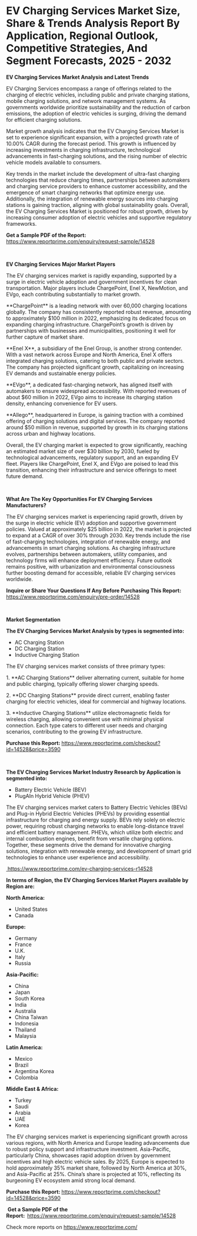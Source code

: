 <p><h1>EV Charging Services Market Size, Share & Trends Analysis Report By Application, Regional Outlook, Competitive Strategies, And Segment Forecasts, 2025 - 2032</h1></p><p><strong>EV Charging Services Market Analysis and Latest Trends</strong></p>
<p><p>EV Charging Services encompass a range of offerings related to the charging of electric vehicles, including public and private charging stations, mobile charging solutions, and network management systems. As governments worldwide prioritize sustainability and the reduction of carbon emissions, the adoption of electric vehicles is surging, driving the demand for efficient charging solutions.</p><p>Market growth analysis indicates that the EV Charging Services Market is set to experience significant expansion, with a projected growth rate of 10.00% CAGR during the forecast period. This growth is influenced by increasing investments in charging infrastructure, technological advancements in fast-charging solutions, and the rising number of electric vehicle models available to consumers. </p><p>Key trends in the market include the development of ultra-fast charging technologies that reduce charging times, partnerships between automakers and charging service providers to enhance customer accessibility, and the emergence of smart charging networks that optimize energy use. Additionally, the integration of renewable energy sources into charging stations is gaining traction, aligning with global sustainability goals. Overall, the EV Charging Services Market is positioned for robust growth, driven by increasing consumer adoption of electric vehicles and supportive regulatory frameworks.</p></p>
<p><strong>Get a Sample PDF of the Report:&nbsp;</strong> <a href="https://www.reportprime.com/enquiry/request-sample/14528?utm_campaign=3096&utm_medium=2&utm_source=Github&utm_content=ia&utm_term=20032025&utm_id=ev-charging-services">https://www.reportprime.com/enquiry/request-sample/14528</a></p>
<p>&nbsp;</p>
<p><strong>EV Charging Services Major Market Players</strong></p>
<p><p>The EV charging services market is rapidly expanding, supported by a surge in electric vehicle adoption and government incentives for clean transportation. Major players include ChargePoint, Enel X, NewMotion, and EVgo, each contributing substantially to market growth.</p><p>**ChargePoint** is a leading network with over 60,000 charging locations globally. The company has consistently reported robust revenue, amounting to approximately $100 million in 2022, emphasizing its dedicated focus on expanding charging infrastructure. ChargePoint’s growth is driven by partnerships with businesses and municipalities, positioning it well for further capture of market share.</p><p>**Enel X**, a subsidiary of the Enel Group, is another strong contender. With a vast network across Europe and North America, Enel X offers integrated charging solutions, catering to both public and private sectors. The company has projected significant growth, capitalizing on increasing EV demands and sustainable energy policies. </p><p>**EVgo**, a dedicated fast-charging network, has aligned itself with automakers to ensure widespread accessibility. With reported revenues of about $60 million in 2022, EVgo aims to increase its charging station density, enhancing convenience for EV users.</p><p>**Allego**, headquartered in Europe, is gaining traction with a combined offering of charging solutions and digital services. The company reported around $50 million in revenue, supported by growth in its charging stations across urban and highway locations.</p><p>Overall, the EV charging market is expected to grow significantly, reaching an estimated market size of over $30 billion by 2030, fueled by technological advancements, regulatory support, and an expanding EV fleet. Players like ChargePoint, Enel X, and EVgo are poised to lead this transition, enhancing their infrastructure and service offerings to meet future demand.</p></p>
<p>&nbsp;</p>
<p><strong>What Are The Key Opportunities For EV Charging Services Manufacturers?</strong></p>
<p><p>The EV charging services market is experiencing rapid growth, driven by the surge in electric vehicle (EV) adoption and supportive government policies. Valued at approximately $25 billion in 2022, the market is projected to expand at a CAGR of over 30% through 2030. Key trends include the rise of fast-charging technologies, integration of renewable energy, and advancements in smart charging solutions. As charging infrastructure evolves, partnerships between automakers, utility companies, and technology firms will enhance deployment efficiency. Future outlook remains positive, with urbanization and environmental consciousness further boosting demand for accessible, reliable EV charging services worldwide.</p></p>
<p><strong>Inquire or Share Your Questions If Any Before Purchasing This Report:</strong> <a href="https://www.reportprime.com/enquiry/pre-order/14528?utm_campaign=3096&utm_medium=2&utm_source=Github&utm_content=ia&utm_term=20032025&utm_id=ev-charging-services">https://www.reportprime.com/enquiry/pre-order/14528</a></p>
<p>&nbsp;</p>
<p><strong>Market Segmentation</strong></p>
<p><strong>The EV Charging Services Market Analysis by types is segmented into:</strong></p>
<p><ul><li>AC Charging Station</li><li>DC Charging Station</li><li>Inductive Charging Station</li></ul></p>
<p><p>The EV charging services market consists of three primary types: </p><p>1. **AC Charging Stations** deliver alternating current, suitable for home and public charging, typically offering slower charging speeds. </p><p>2. **DC Charging Stations** provide direct current, enabling faster charging for electric vehicles, ideal for commercial and highway locations. </p><p>3. **Inductive Charging Stations** utilize electromagnetic fields for wireless charging, allowing convenient use with minimal physical connection. Each type caters to different user needs and charging scenarios, contributing to the growing EV infrastructure.</p></p>
<p><strong>Purchase this Report:&nbsp;</strong><a href="https://www.reportprime.com/checkout?id=14528&price=3590&utm_campaign=3096&utm_medium=2&utm_source=Github&utm_content=ia&utm_term=20032025&utm_id=ev-charging-services">https://www.reportprime.com/checkout?id=14528&price=3590</a></p>
<p>&nbsp;</p>
<p><strong>The EV Charging Services Market Industry Research by Application is segmented into:</strong></p>
<p><ul><li>Battery Electric Vehicle (BEV)</li><li>PlugAIn Hybrid Vehicle (PHEV)</li></ul></p>
<p><p>The EV charging services market caters to Battery Electric Vehicles (BEVs) and Plug-in Hybrid Electric Vehicles (PHEVs) by providing essential infrastructure for charging and energy supply. BEVs rely solely on electric power, requiring robust charging networks to enable long-distance travel and efficient battery management. PHEVs, which utilize both electric and internal combustion engines, benefit from versatile charging options. Together, these segments drive the demand for innovative charging solutions, integration with renewable energy, and development of smart grid technologies to enhance user experience and accessibility.</p></p>
<p><a href="https://www.reportprime.com/ev-charging-services-r14528?utm_campaign=3096&utm_medium=2&utm_source=Github&utm_content=ia&utm_term=20032025&utm_id=ev-charging-services">&nbsp;https://www.reportprime.com/ev-charging-services-r14528</a></p>
<p><strong>In terms of Region, the EV Charging Services Market Players available by Region are:</strong></p>
<p>
    <p> <strong> North America: </strong>
        <ul>
            <li>United States</li>
            <li>Canada</li>
        </ul>
        </p> 
    <p> <strong> Europe: </strong>
        <ul>
            <li>Germany</li>
            <li>France</li>
            <li>U.K.</li>
            <li>Italy</li>
            <li>Russia</li>
        </ul>
        </p> 
    <p> <strong> Asia-Pacific: </strong>
        <ul>
            <li>China</li>
            <li>Japan</li>
            <li>South Korea</li>
            <li>India</li>
            <li>Australia</li>
            <li>China Taiwan</li>
            <li>Indonesia</li>
            <li>Thailand</li>
            <li>Malaysia</li>
        </ul>
        </p> 
    <p> <strong> Latin America: </strong>
        <ul>
            <li>Mexico</li>
            <li>Brazil</li>
            <li>Argentina Korea</li>
            <li>Colombia</li>
        </ul>
        </p> 
    <p> <strong> Middle East & Africa: </strong>
        <ul>
            <li>Turkey</li>
            <li>Saudi</li>
            <li>Arabia</li>
            <li>UAE</li>
            <li>Korea</li>
        </ul>
    </p>
    </p>
<p><p>The EV charging services market is experiencing significant growth across various regions, with North America and Europe leading advancements due to robust policy support and infrastructure investment. Asia-Pacific, particularly China, showcases rapid adoption driven by government incentives and high electric vehicle sales. By 2025, Europe is expected to hold approximately 35% market share, followed by North America at 30%, and Asia-Pacific at 25%. China’s share is projected at 10%, reflecting its burgeoning EV ecosystem amid strong local demand.</p></p>
<p><strong>Purchase this Report: </strong><a href="https://www.reportprime.com/checkout?id=14528&price=3590&utm_campaign=3096&utm_medium=2&utm_source=Github&utm_content=ia&utm_term=20032025&utm_id=ev-charging-services">https://www.reportprime.com/checkout?id=14528&price=3590</a></p>
<p>&nbsp;<strong>Get a Sample PDF of the Report:&nbsp;&nbsp;</strong><a href="https://www.reportprime.com/enquiry/request-sample/14528?utm_campaign=3096&utm_medium=2&utm_source=Github&utm_content=ia&utm_term=20032025&utm_id=ev-charging-services">https://www.reportprime.com/enquiry/request-sample/14528</a></p>
<p><strong></strong></p>
<p>Check more reports on <a href="https://www.reportprime.com/?utm_campaign=3096&utm_medium=2&utm_source=Github&utm_content=ia&utm_term=20032025&utm_id=ev-charging-services">https://www.reportprime.com/</a></p>